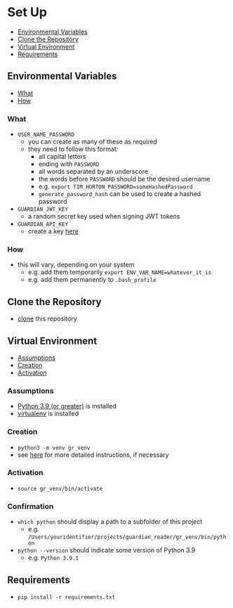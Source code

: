 # Set Up

- [Environmental Variables](#environmental-variables)
- [Clone the Repository](#clone-the-repository)
- [Virtual Environment](#virtual-environment)
- [Requirements](#requirements)

## Environmental Variables

- [What](#what)
- [How](#how)

### What

- `USER_NAME_PASSWORD`
    - you can create as many of these as required
    - they need to follow this format:
        - all capital letters
        - ending with `PASSWORD`
        - all words separated by an underscore `_`
        - the words before `PASSWORD` should be the desired username
        - e.g. `export TIM_HORTON_PASSWORD=someHashedPassword`
        - `generate_password_hash` can be used to create a hashed password
- `GUARDIAN_JWT_KEY`
    - a random secret key used when signing JWT tokens
- `GUARDIAN_API_KEY`
    - create a key [here](https://open-platform.theguardian.com/access/)

### How

- this will vary, depending on your system
    - e.g. add them temporarily `export ENV_VAR_NAME=whatever_it_is`
    - e.g. add them permanently to `.bash_profile`

## Clone the Repository

- [clone](https://git-scm.com/docs/git-clone) this repository

## Virtual Environment

- [Assumptions](#assumptions)
- [Creation](#creation)
- [Activation](#activation)

### Assumptions

- [Python 3.9 (or greater)](https://www.python.org/) is installed
- [virtualenv](https://pypi.org/project/virtualenv/) is installed

### Creation

- `python3 -m venv gr_venv`
- see [here](https://docs.python.org/3/library/venv.html) for more detailed instructions, if necessary

### Activation

- `source gr_venv/bin/activate`

### Confirmation

- `which python` should display a path to a subfolder of this project
    - e.g. `/Users/youridentifier/projects/guardian_reader/gr_venv/bin/python`
- `python --version` should indicate some version of Python 3.9
    - e.g. `Python 3.9.1`

## Requirements

- `pip install -r requirements.txt`
